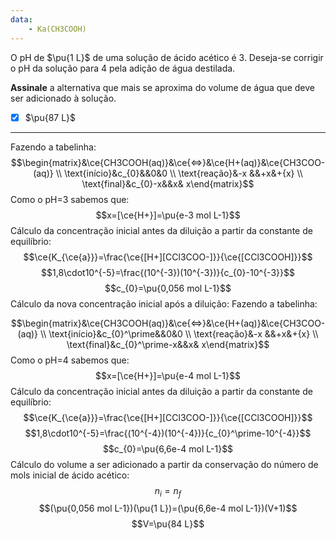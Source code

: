 ```yaml
---
data:
    - Ka(CH3COOH)
---
```



O pH de $\pu{1 L}$ de uma solução de ácido acético é 3. Deseja-se corrigir o pH da solução para 4 pela adição de água destilada.

**Assinale** a alternativa que mais se aproxima do volume de água que deve ser adicionado à solução.

- [x] $\pu{87 L}$

---

Fazendo a tabelinha:
$$\begin{matrix}&\ce{CH3COOH(aq)}&\ce{<=>}&\ce{H+(aq)}&\ce{CH3COO-(aq)} \\ \text{início}&c_{0}&&0&0 \\ \text{reação}&-x &&+x&+{x}  \\ \text{final}&c_{0}-x&&x& x\end{matrix}$$
Como o pH=3 sabemos que:
$$x=[\ce{H+}]=\pu{e-3 mol L-1}$$
Cálculo da concentração inicial antes da diluição a partir da constante de equilíbrio:
$$\ce{K_{\ce{a}}}=\frac{\ce{[H+][CCl3COO-]}}{\ce{[CCl3COOH]}}$$
$$1,8\cdot10^{-5}=\frac{(10^{-3})(10^{-3})}{c_{0}-10^{-3}}$$
$$c_{0}=\pu{0,056 mol L-1}$$
Cálculo da nova concentração inicial após a diluição:
Fazendo a tabelinha:

$$\begin{matrix}&\ce{CH3COOH(aq)}&\ce{<=>}&\ce{H+(aq)}&\ce{CH3COO-(aq)} \\ \text{início}&c_{0}^\prime&&0&0 \\ \text{reação}&-x &&+x&+{x}  \\ \text{final}&c_{0}^\prime-x&&x& x\end{matrix}$$
Como o pH=4 sabemos que:
$$x=[\ce{H+}]=\pu{e-4 mol L-1}$$
Cálculo da concentração inicial antes da diluição a partir da constante de equilíbrio:
$$\ce{K_{\ce{a}}}=\frac{\ce{[H+][CCl3COO-]}}{\ce{[CCl3COOH]}}$$
$$1,8\cdot10^{-5}=\frac{(10^{-4})(10^{-4})}{c_{0}^\prime-10^{-4}}$$
$$c_{0}=\pu{6,6e-4 mol L-1}$$
Cálculo do volume a ser adicionado a partir da conservação do número de mols inicial de ácido acético:
$$n_{i}=n_{f}$$
$$(\pu{0,056 mol L-1})(\pu{1 L})=(\pu{6,6e-4 mol L-1})(V+1)$$
$$V=\pu{84 L}$$
